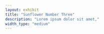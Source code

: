 ```yaml
---
layout: exhibit
title: "Sunflower Number Three"
description: "Lorem ipsum dolor sit amet,"
width_type: "medium"
---
```

